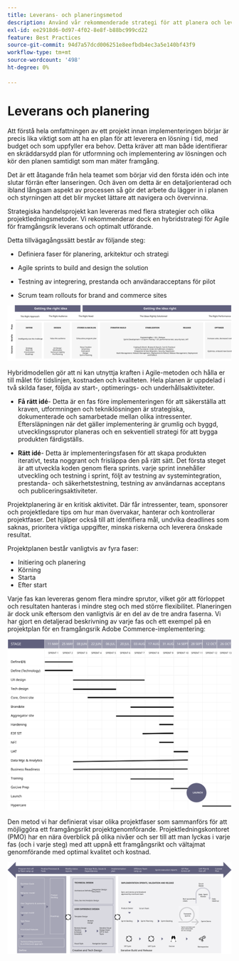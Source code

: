 ```yaml
---
title: Leverans- och planeringsmetod
description: Använd vår rekommenderade strategi för att planera och leverera er implementering av Adobe Commerce.
exl-id: ee2918d6-0d97-4f02-8e8f-b88bc999cd22
feature: Best Practices
source-git-commit: 94d7a57dcd006251e8eefbdb4ec3a5e140bf43f9
workflow-type: tm+mt
source-wordcount: '498'
ht-degree: 0%

---
```


# Leverans och planering

Att förstå hela omfattningen av ett projekt innan implementeringen börjar är precis lika viktigt som att ha en plan för att leverera en lösning i tid, med budget och som uppfyller era behov. Detta kräver att man både identifierar en skräddarsydd plan för utformning och implementering av lösningen och kör den planen samtidigt som man mäter framgång.

Det är ett åtagande från hela teamet som börjar vid den första idén och inte slutar förrän efter lanseringen. Och även om detta är en detaljorienterad och ibland långsam aspekt av processen så gör det arbete du lägger in i planen och styrningen att det blir mycket lättare att navigera och övervinna.

Strategiska handelsprojekt kan levereras med flera strategier och olika projektledningsmetoder. Vi rekommenderar dock en hybridstrategi för Agile för framgångsrik leverans och optimalt utförande.

Detta tillvägagångssätt består av följande steg:

- Definiera faser för planering, arkitektur och strategi

- Agile sprints to build and design the solution

- Testning av integrering, prestanda och användaracceptans för pilot

- Scrum team rollouts for brand and commerce sites

![Exempel på modell för planeringsmetod](../../assets/playbooks/planning-model.svg)

Hybridmodellen gör att ni kan utnyttja kraften i Agile-metoden och hålla er till målet för tidslinjen, kostnaden och kvaliteten. Hela planen är uppdelad i två skilda faser, följda av start-, optimerings- och underhållsaktiviteter.

- **Få rätt idé**- Detta är en fas före implementeringen för att säkerställa att kraven, utformningen och tekniklösningen är strategiska, dokumenterade och samarbetade mellan olika intressenter. Eftersläpningen när det gäller implementering är grumlig och byggd, utvecklingssprutor planeras och en sekventiell strategi för att bygga produkten färdigställs.

- **Rätt idé**- Detta är implementeringsfasen för att skapa produkten iterativt, testa noggrant och frisläppa den på rätt sätt. Det första steget är att utveckla koden genom flera sprints. varje sprint innehåller utveckling och testning i sprint, följt av testning av systemintegration, prestanda- och säkerhetstestning, testning av användarnas acceptans och publiceringsaktiviteter.

Projektplanering är en kritisk aktivitet. Där får intressenter, team, sponsorer och projektledare tips om hur man övervakar, hanterar och kontrollerar projektfaser. Det hjälper också till att identifiera mål, undvika deadlines som saknas, prioritera viktiga uppgifter, minska riskerna och leverera önskade resultat.

Projektplanen består vanligtvis av fyra faser:

- Initiering och planering
- Körning
- Starta
- Efter start

Varje fas kan levereras genom flera mindre sprutor, vilket gör att förloppet och resultaten hanteras i mindre steg och med större flexibilitet. Planeringen är dock unik eftersom den vanligtvis är en del av de tre andra faserna. Vi har gjort en detaljerad beskrivning av varje fas och ett exempel på en projektplan för en framgångsrik Adobe Commerce-implementering:

![Gantt-schema för projektplanering](../../assets/playbooks/gantt-chart.svg)

Den metod vi har definierat visar olika projektfaser som sammanförs för att möjliggöra ett framgångsrikt projektgenomförande. Projektledningskontoret (PMO) har en nära överblick på olika nivåer och ser till att man lyckas i varje fas (och i varje steg) med att uppnå ett framgångsrikt och vältajmat genomförande med optimal kvalitet och kostnad.

![Exempel på grafik för planeringsmetod](../../assets/playbooks/planning-approach-sample.svg)

